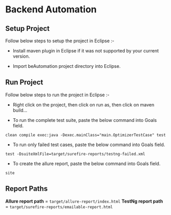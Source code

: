 

# Backend Automation  


## Setup Project


Follow below steps to setup the project in Eclipse :-

* Install maven plugin in Eclipse if it was not supported by your current version.


* Import beAutomation project directory into Eclipse.


## Run Project

Follow below steps to run the project in Eclipse :-

* Right click on the project, then click on run as, then click on maven build...

* To run the complete test suite, paste the below command into Goals field.

 ```
 clean compile exec:java -Dexec.mainClass="main.OptimizerTestCase" test
 ```


* To run only failed test cases, paste the below command into Goals field.

```
test -DsuiteXmlFile=target/surefire-reports/testng-failed.xml
```


* To create the allure report, paste the below command into Goals field.

```
site
```

## Report Paths

**Allure report path** = `target/allure-report/index.html`
**TestNg report path** = `target/surefire-reports/emailable-report.html`

